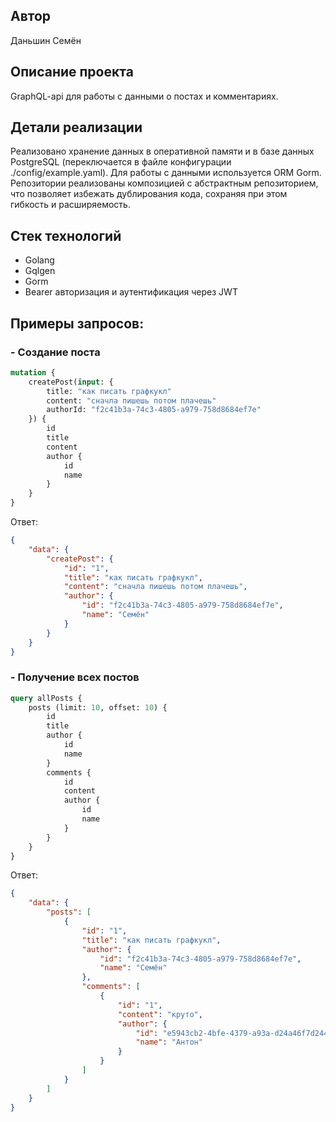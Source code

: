## Автор
 Даньшин Семён
 
## Описание проекта
GraphQL-api для работы с данными о постах и комментариях.

## Детали реализации
Реализовано хранение данных в оперативной памяти и в базе данных PostgreSQL 
(переключается в файле конфигурации ./config/example.yaml). 
Для работы с данными используется ORM Gorm.
Репозитории реализованы композицией с абстрактным репозиторием, что позволяет избежать дублирования кода, сохраняя при этом гибкость и расширяемость.



## Стек технологий
- Golang
- Gqlgen
- Gorm
- Bearer авторизация и аутентификация через JWT

## Примеры запросов:
### - Создание поста
```graphql
mutation {
    createPost(input: {
        title: "как писать графкукл"
        content: "сначла пишешь потом плачешь"
        authorId: "f2c41b3a-74c3-4805-a979-758d8684ef7e"
    }) {
        id
        title
        content
        author {
            id
            name
        }
    }
}
```
Ответ:
```json
{
    "data": {
        "createPost": {
            "id": "1",
            "title": "как писать графкукл",
            "content": "сначла пишешь потом плачешь",
            "author": {
                "id": "f2c41b3a-74c3-4805-a979-758d8684ef7e",
                "name": "Семён"
            }
        }
    }
}
```

### - Получение всех постов
```graphql
query allPosts {
    posts (limit: 10, offset: 10) {
        id
        title
        author {
            id
            name
        }
        comments {
            id
            content
            author {
                id
                name
            }
        }
    }
}
```
Ответ:
```json
{
    "data": {
        "posts": [
            {
                "id": "1",
                "title": "как писать графкукл",
                "author": {
                    "id": "f2c41b3a-74c3-4805-a979-758d8684ef7e",
                    "name": "Семён"
                },
                "comments": [
                    {
                        "id": "1",
                        "content": "круто",
                        "author": {
                            "id": "e5943cb2-4bfe-4379-a93a-d24a46f7d244",
                            "name": "Антон"
                        }
                    }
                ]
            }
        ]
    }
}
```